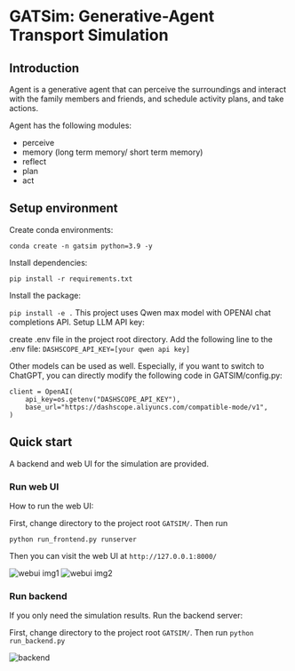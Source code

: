 # GATSim: Generative-Agent Transport Simulation

## Introduction
Agent is a generative agent that can perceive the surroundings and interact with the family members and friends, and schedule activity plans, and take actions.

Agent has the following modules:
 - perceive
 - memory (long term memory/ short term memory)
 - reflect
 - plan
 - act


## Setup environment
Create conda environments:

```conda create -n gatsim python=3.9 -y```

Install dependencies:

```pip install -r requirements.txt```

Install the package:

```pip install -e .```
This project uses Qwen max model with OPENAI chat completions API.
Setup LLM API key:

create .env file in the project root directory. Add the following line to the .env file:
```DASHSCOPE_API_KEY=[your qwen api key]```


Other models can be used as well. Especially, if you want to switch to ChatGPT, you can directly modify the following code in GATSIM/config.py:

```
client = OpenAI(
    api_key=os.getenv("DASHSCOPE_API_KEY"),
    base_url="https://dashscope.aliyuncs.com/compatible-mode/v1",
)
```



## Quick start
A backend and web UI for the simulation are provided.



### Run web UI
How to run the web UI:

First, change directory to the project root ```GATSIM/```. Then run

```python run_frontend.py runserver```

Then you can visit the web UI at ```http://127.0.0.1:8000/```

![webui img1](assets/webui1.png)
![webui img2](assets/webui2.png)


### Run backend
If you only need the simulation results.  Run the backend server:

First, change directory to the project root ```GATSIM/```. Then run
```python run_backend.py```

![backend](assets/backend1.png)
